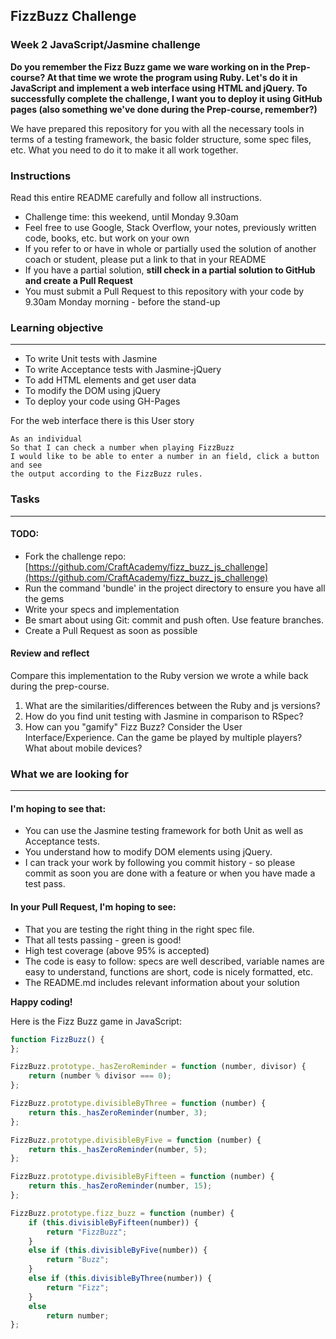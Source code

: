 ## FizzBuzz Challenge
### Week 2 JavaScript/Jasmine challenge
**Do you remember the Fizz Buzz game we ware working on in the Prep-course? At that time we wrote the program using Ruby. Let's do it in JavaScript and implement a web interface using HTML and jQuery. To successfully complete the challenge, I want you to deploy it using GitHub pages (also something we've done during the Prep-course, remember?)**

We have prepared this repository for you with all the necessary tools in terms of a testing framework, the  basic folder structure, some spec files, etc.  What you need to do it to make it all work together.

### Instructions
Read this entire README carefully and follow all instructions.
- Challenge time: this weekend, until Monday 9.30am
- Feel free to use Google, Stack Overflow, your notes, previously written code, books, etc. but work on your own
- If you refer to or have in whole or partially used the solution of another coach or student, please put a link to that in your README
- If you have a partial solution, **still check in a partial solution to GitHub and create a Pull Request**
- You must submit a Pull Request to this repository with your code by 9.30am Monday morning - before the stand-up

### Learning objective

--------------------------------------------------------------------------------

- To write Unit tests with Jasmine
- To write Acceptance tests with Jasmine-jQuery
- To add HTML elements and get user data
- To modify the DOM using jQuery
- To deploy your code using GH-Pages


For the web interface there is this User story

```
As an individual
So that I can check a number when playing FizzBuzz
I would like to be able to enter a number in an field, click a button and see
the output according to the FizzBuzz rules.
```

### Tasks

-------------------------------------------------------------------------------
#### TODO:

- Fork the challenge repo: [https://github.com/CraftAcademy/fizz_buzz_js_challenge](https://github.com/CraftAcademy/fizz_buzz_js_challenge)
- Run the command 'bundle' in the project directory to ensure you have all the gems
- Write your specs and implementation
- Be smart about using Git: commit and push often. Use feature branches.
- Create a Pull Request as soon as possible

#### Review and reflect
Compare this implementation to the Ruby version we wrote a while back during the prep-course.

1. What are the similarities/differences between the Ruby and js versions?
2. How do you find unit testing with Jasmine in comparison to RSpec?
3. How can you "gamify" Fizz Buzz? Consider the User Interface/Experience. Can the game be played by multiple players? What about mobile devices?


### What we are looking for

--------------------------------------------------------------------------------

#### I'm hoping to see that:
- You can use the Jasmine testing framework for both Unit as well as Acceptance tests.
- You understand how to modify DOM elements using jQuery.
- I can track your work by following you commit history - so please commit as soon you are done with a feature or when you have made a test pass.

#### In your Pull Request, I'm hoping to see:
- That you are testing the right thing in the right spec file.
- That all tests passing - green is good!
- High test coverage (above 95% is accepted)
- The code is easy to follow: specs are well described, variable names are easy to understand, functions are short, code is nicely formatted, etc.
- The README.md includes relevant information about your solution

**Happy coding!**

Here is the Fizz Buzz game in JavaScript:

```javascript
function FizzBuzz() {
};

FizzBuzz.prototype._hasZeroReminder = function (number, divisor) {
    return (number % divisor === 0);
};

FizzBuzz.prototype.divisibleByThree = function (number) {
    return this._hasZeroReminder(number, 3);
};

FizzBuzz.prototype.divisibleByFive = function (number) {
    return this._hasZeroReminder(number, 5);
};

FizzBuzz.prototype.divisibleByFifteen = function (number) {
    return this._hasZeroReminder(number, 15);
};

FizzBuzz.prototype.fizz_buzz = function (number) {
    if (this.divisibleByFifteen(number)) {
        return "FizzBuzz";
    }
    else if (this.divisibleByFive(number)) {
        return "Buzz";
    }
    else if (this.divisibleByThree(number)) {
        return "Fizz";
    }
    else
        return number;
};
```
